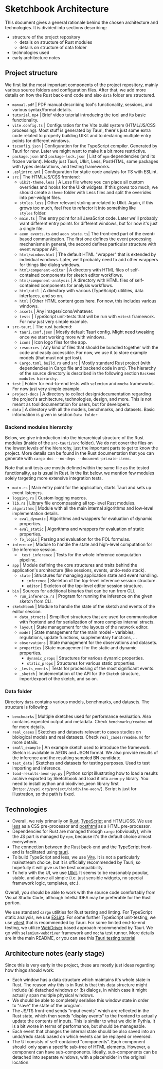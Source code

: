 # Sketchbook Architecture

This document gives a general rationale behind the chosen architecture and technologies.
It is divided into sections describing:
- structure of the project repository
  - details on structure of Rust modules
  - details on structure of data folder
- technologies used
- early architecture notes

## Project structure

We first list the most important components of the project repository, mainly various source folders and configuration files. After that, we add more details on how the Rust back-end code and also `data` folder are structured.

- `manual.pdf` | PDF manual describing tool's functionality, sessions, and various syntax/format details.
- `tutorial.mp4` | Brief video tutorial introducing the tool and its basic functionality.
- `vite.config.ts` | Configuration for the Vite build system (HTML/JS/CSS processing). Most stuff is generated by Tauri, there's just some extra code related to properly building UIKit and to declaring multiple entry points for different windows.
- `tsconfig.json` | Configuration for the TypeScript compiler. Generated by Tauri for now. Later we might want to make it a bit more restrictive.
- `package.json` and `package-lock.json` | List of `npm` dependencies (and its frozen variant). Mostly just Tauri, UIkit, Less, PostHTML, some packages with types declarations, and testing frameworks.
- `.eslintrc.yml` | Configuration for static code analysis for TS with ESLint.
- `src` | The HTML/JS/CSS frontend:
  - `uikit-theme.less` | A Less file where you can place all custom overrides and hooks for the UIkit widgets. If this grows too much, we should create a `theme` folder with Less files and split the overrides into per-widget files.
  - `styles.less` | Other relevant styling unrelated to UIkit. Again, if this grows too much, feel free to refactor it into something like `styles` folder.
  - `main.ts` | The entry point for all JavaScript code. Later we'll probably want different entry points for different windows, but for now it's just a single file.
  - `aeon_events.ts` and `aeon_state.ts`| The front-end part of the event-based communication. The first one defines the event processing mechanisms in general, the second defines particular structure with event wrapper API.
  - `html/window.html` | The default HTML "wrapper" that is extended by individual windows. Later, we'll probably need to add other wrappers for things like dialog windows.
  - `html/component-editor` | A directory with HTML files of self-contained components for sketch editor workflows. 
  - `html/component-analysis` | A directory with HTML files of self-contained components for analysis workflows. 
  - `html/util` | A directory with various (TypeScript) utilities, data interfaces, and so on. 
  - `html` | Other HTML content goes here. For now, this includes various windows.
  - `assets` | Any images/icons/whatever.
  - `tests` | TypeScript unit-tests that will be run with `vitest` framework. For now just very simple example.
- `src-tauri` | The rust backend:
  - `tauri.conf.json` | Mostly default Tauri config. Might need tweaking once we start working more with windows.
  - `icons` | Icon logo files for the app.  
  - `resources` | Any kind of files that should be bundled together with the code and easily accessible. For now, we use it to store example models (that must not get lost).  
  - `Cargo.toml`, `build.rs` and `src` | Mostly standard Rust project (with dependencies in Cargo file and backend code in src). The hierarchy of the source directory is described in the following section `Backend modules hierarchy`.
- `test` | Folder for end-to-end tests with `selenium` and `mocha` frameworks. For now just very simple example.
- `project-docs` | A directory to collect design/documentation regarding the project's architecture, technologies, design, and more. This is not meant as tool documentation for users, but for developers.
- `data` | A directory with all the models, benchmarks, and datasets. Basic information is given in section `Data folder`

### Backend modules hierarchy

Below, we give introduction into the hierarchical structure of the Rust modules (inside of the `src-tauri/src` folder).
We do not cover the files on the lowest levels of the hierarchy, just the important parts to get to know the project.
More details can be found in the Rust documentation that you can generate with `cargo doc --no-deps --document-private-items`. 

Note that unit tests are mostly defined within the same file as the tested functionality, as is usual in Rust. In the list below, we mention few modules solely targeting more extensive integration tests.

- `main.rs` | Main entry point for the application, starts Tauri and sets up event listeners.
- `logging.rs` | Custom logging macros.
- `lib.rs` | Library file encompassing all top-level Rust modules.
- `algorithms` | Module with all the main internal algorithms and low-level implementation details.
  - `eval_dynamic` | Algorithms and wrappers for evaluation of dynamic properties.
  - `eval_static` | Algorithms and wrappers for evaluation of static properties.
  - `fo_logic` | Parsing and evaluation for the FOL formulas.
- `inference` | Module to handle the state and high-level computation for the inference session.
  - `_test_inference` | Tests for the whole inference computation pipeline.
- `app` | Module defining the core structures and traits behind the application's architecture (like sessions, events, undo-redo stack).
  - `state` | Structures for managing application state and event handling.
    - `inference` | Skeleton of the top-level inference session structure.
    - `editor` | Skeleton of the top-level editor session structure.
- `bin` | Sources for additional binaries that can be run from CLI.
  - `run_inference.rs` | Program for running the inference on the given sketch from CLI.
- `sketchbook` | Module to handle the state of the sketch and events of the editor session.
  - `data_structs` | Simplified structures that are used for communication with frontend and for serialization of more complex internal structs.
  - `layout` | State management for the layouts of the network editor.
  - `model` | State management for the main model - variables, regulations, update functions, supplementary functions, ...
  - `observations` | State management for the observations and datasets.
  - `properties` | State management for the static and dynamic properties.
    - `dynamic_props` | Structures for various dynamic properties.
    - `static_props` | Structures for various static properties.
  - `_tests_events` | Tests for processing of the most significant events.
  - `_sketch` | Implementation of the API for the `Sketch` structure, import/export of the sketch, and so on.

### Data folder

Directory `data` contains various models, benchmarks, and datasets. The structure is following:

- `benchmarks` | Multiple sketches used for performance evaluation. Also contains expected output and metadata. Check `benchmarks/readme.md` for more details.
- `real_cases` | Sketches and datasets relevant to cases studies on biological models and real datasets. Check `real_cases/readme.md` for more details.
- `small_example` | An example sketch used to introduce the framework. Sketch is available in AEON and JSON format. We also provide results of the inference and the resulting sampled BN candidate.
- `test_data` | Sketches and datasets for testing purposes. Used to test importing and inference.
- `load-results-aeon-py.py` | Python script illustrating how to load a results archive exported by Sketchbook and load it into `aeon-py` library. You need to install python and biodivine_aeon library first (`https://pypi.org/project/biodivine-aeon/`). Script is just for illustration, so the path is fixed.

## Technologies

- Overall, we rely primarily on [Rust](https://www.rust-lang.org/), [TypeScript](https://www.typescriptlang.org/) and HTML/CSS. We use [less](https://lesscss.org/usage/) as a CSS pre-processor and [posthtml](https://posthtml.org/#/) as a HTML pre-processor. 
- Dependencies for Rust are managed through `cargo` (obviously), while the JS part is managed by `npm`, because it's the default choice almost everywhere.
- The connection between the Rust back-end and the TypeScript front-end is facilitated using [tauri](https://tauri.app/).
- To build TypeScript and less, we use [Vite](https://vitejs.dev/). It is not a particularly mainstream choice, but it is officially recommended by Tauri, so hopefully it will give us the best compatibility.
- To help with the UI, we use [UIkit](https://getuikit.com/). It seems to be reasonably popular, stable, and above all simple (i.e. just sensible widgets, no special framework logic, templates, etc.).

Overall, you should be able to work with the source code comfortably from Visual Studio Code, although IntelliJ IDEA may be preferable for the Rust portion.

We use standard `cargo` utilities for Rust testing and linting. For TypeScript static analysis, we use [ESLint](https://eslint.org/). For some further TypeScript unit-testing, we use [vitest](https://vitest.dev/) that is recommended by Tauri. For some limited end-to-end testing, we utilize [WebDriver](https://www.w3.org/TR/webdriver/) based approach recommended by Tauri. We go with `selenium-webdriver` framework and `mocha` test runner. More details are in the main README, or you can see this [Tauri testing tutorial](https://jonaskruckenberg.github.io/tauri-docs-wip/development/testing.html)

## Architecture notes (early stage)

Since this is very early in the project, these are mostly just ideas regarding how things should work:

- Each window has a data structure which maintains it's whole state in Rust. The reason why this is in Rust is that this data structure might include (a) detached windows or (b) dialogs, in which case it might actually span multiple physical windows.
- We should be able to completely serialise this window state in order to "save" the state of the program.
- The JS/TS front-end sends "input events" which are reflected in the Rust state, which then sends "display events" to the frontend to actually update the contents of inputs. This is similar to what we did in Pythia. It is a bit worse in terms of performance, but should be manageable.
- Each event that changes the internal state should be also saved into an undo/redo stack based on which events can be replayed or reversed.
- The UI consists of self-contained "components". Each component should  only span a specific sub-tree of HTML elements. However, a component can have sub-components. Ideally, sub-components can be detached into separate windows, with a placeholder in the original location.  
